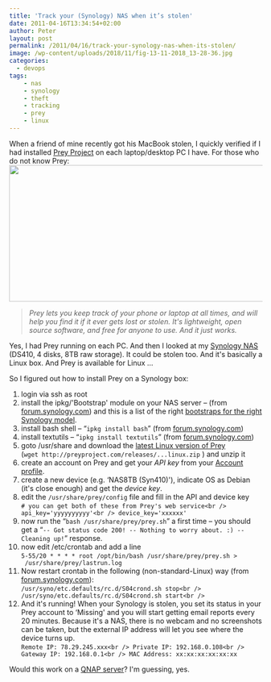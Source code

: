 ```yaml
---
title: 'Track your (Synology) NAS when it’s stolen'
date: 2011-04-16T13:34:54+02:00
author: Peter
layout: post
permalink: /2011/04/16/track-your-synology-nas-when-its-stolen/
image: /wp-content/uploads/2018/11/fig-13-11-2018_13-28-36.jpg
categories:
  - devops
tags:
    - nas
    - synology
    - theft
    - tracking
    - prey
    - linux
---
```

When a friend of mine recently got his MacBook stolen, I quickly verified if I had installed [Prey Project](http://preyproject.com/) on each laptop/desktop PC I have. For those who do not know Prey:  
[<img  class="alignnone size-full wp-image-1821" src="/wp-content/uploads/2011/04/preyproject.png" alt="" width="999" height="271" srcset="https://blog.forret.com/wp-content/uploads/2011/04/preyproject.png 999w, https://blog.forret.com/wp-content/uploads/2011/04/preyproject-300x81.png 300w, https://blog.forret.com/wp-content/uploads/2011/04/preyproject-768x208.png 768w, https://blog.forret.com/wp-content/uploads/2011/04/preyproject-945x256.png 945w, https://blog.forret.com/wp-content/uploads/2011/04/preyproject-600x163.png 600w" sizes="(max-width: 999px) 100vw, 999px" />](/wp-content/uploads/2011/04/preyproject.png)

> _Prey lets you keep track of your phone or laptop at all times, and will help you find it if it ever gets lost or stolen. It's lightweight, open source software, and free for anyone to use. And it just works._

Yes, I had Prey running on each PC. And then I looked at my [Synology NAS](http://www.synology.com) (DS410, 4 disks, 8TB raw storage). It could be stolen too. And it's basically a Linux box. And Prey is available for Linux &#8230;  
<!--more-->

  
So I figured out how to install Prey on a Synology box:

  1. login via ssh as root
  2. install the ipkg/'Bootstrap' module on your NAS server &#8211; (from [forum.synology.com](http://forum.synology.com/wiki/index.php/How_to_Install_Bootstrap)) and this is a list of the right [bootstraps for the right Synology model](http://tools.forret.com/synology/bootstrap.php).
  3. install bash shell &#8211; &#8220;`ipkg install bash`&#8221; (from [forum.synology.com](http://forum.synology.com/enu/viewtopic.php?f=27&t=7800#p33062))
  4. install textutils &#8211; &#8220;`ipkg install textutils`&#8221; (from [forum.synology.com](http://forum.synology.com/enu/viewtopic.php?f=90&t=24679#p99275))
  5. goto /usr/share and download the [latest Linux version of Prey](https://preyproject.com/download/) (`wget http://preyproject.com/releases/...linux.zip` ) and unzip it
  6. create an account on Prey and get your _API key_ from your [Account profile](http://control.preyproject.com/profile).
  7. create a new device (e.g. &#8216;NAS8TB (Syn410)'), indicate OS as Debian (it's close enough) and get the _device key_.
  8. edit the `/usr/share/prey/config` file and fill in the API and device key  
    `# you can get both of these from Prey's web service<br />
api_key='yyyyyyyyyy'<br />
device_key='xxxxxx'`
  9. now run the &#8220;`bash /usr/share/prey/prey.sh`&#8221; a first time &#8211; you should get a &#8220;`-- Got status code 200! -- Nothing to worry about. :) -- Cleaning up!`&#8221; response.
 10. now edit /etc/crontab and add a line  
    `5-55/20 * * * * root /opt/bin/bash /usr/share/prey/prey.sh >  /usr/share/prey/lastrun.log`
 11. Now restart crontab in the following (non-standard-Linux) way (from [forum.synology.com](http://forum.synology.com/wiki/index.php/How_to_backup_the_Synology_Server_to_Amazon_S3)):  
    `/usr/syno/etc.defaults/rc.d/S04crond.sh stop<br />
/usr/syno/etc.defaults/rc.d/S04crond.sh start<br />
` 
 12. And it's running! When your Synology is stolen, you set its status in your Prey account to &#8216;Missing' and you will start getting email reports every 20 minutes. Because it's a NAS, there is no webcam and no screenshots can be taken, but the external IP address will let you see where the device turns up.  
    `Remote IP: 78.29.245.xxx<br />
Private IP: 192.168.0.108<br />
Gateway IP: 192.168.0.1<br />
MAC Address: xx:xx:xx:xx:xx:xx`

Would this work on a [QNAP server](http://www.qnap.com/)? I'm guessing, yes.